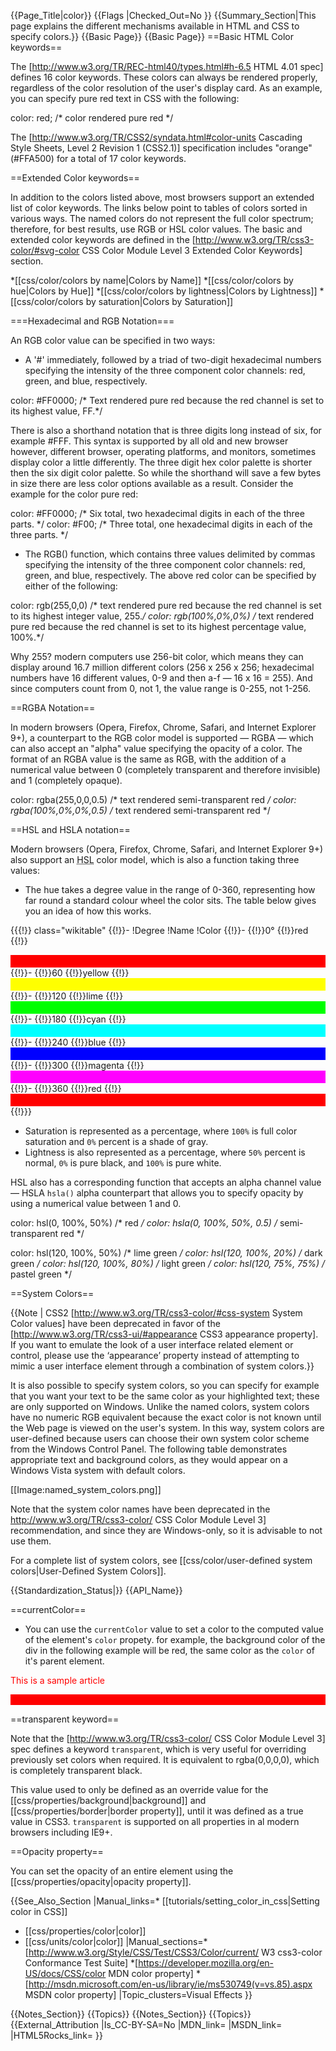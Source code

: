 {{Page_Title|color}}
{{Flags
|Checked_Out=No
}}
{{Summary_Section|This page explains the different mechanisms available in HTML and CSS to specify colors.}}
{{Basic Page}}
{{Basic Page}}
==Basic HTML Color keywords==

The [http://www.w3.org/TR/REC-html40/types.html#h-6.5 HTML 4.01 spec] defines 16 color keywords. These colors can always be rendered properly, regardless of the color resolution of the user's display card. As an example, you can specify pure red text in CSS with the following: 

<syntaxHighlight>color: red; /* color rendered pure red */</syntaxHighlight>

The [http://www.w3.org/TR/CSS2/syndata.html#color-units Cascading Style Sheets, Level 2 Revision 1 (CSS2.1)] specification includes "orange" (#FFA500) for a total of 17 color keywords.

==Extended Color keywords==

In addition to the colors listed above, most browsers support an extended list of color keywords. The links below point to tables of colors sorted in various ways. The named colors do not represent the full color spectrum; therefore, for best results, use RGB or HSL color values. The basic and extended color keywords are defined in the [http://www.w3.org/TR/css3-color/#svg-color CSS Color Module Level 3 Extended Color Keywords] section.

*[[css/color/colors by name|Colors by Name]]
*[[css/color/colors by hue|Colors by Hue]]
*[[css/color/colors by lightness|Colors by Lightness]]
*[[css/color/colors by saturation|Colors by Saturation]]

===Hexadecimal and RGB Notation===

An RGB color value can be specified in two ways:

* A '#' immediately, followed by a triad of two-digit hexadecimal numbers specifying the intensity of the three component color channels: red, green, and blue, respectively.

<syntaxHighlight>color: #FF0000; /* Text rendered pure red because the red channel is set to its highest value, FF.*/</syntaxHighlight>

There is also a shorthand notation that is three digits long instead of six, for example #FFF. This syntax is supported by all old and new browser however, different browser, operating platforms, and monitors, sometimes display color a little differently. The three digit hex color palette is shorter then the six digit color palette. So while the shorthand will save a few bytes in size there are less color options available as a result. Consider the example for the color pure red:

<syntaxHighlight>
color: #FF0000; /* Six total, two hexadecimal digits in each of the three parts.  */
color: #F00; /* Three total, one hexadecimal digits in each of the three parts. */
</syntaxHighlight>


* The RGB() function, which contains three values delimited by commas specifying the intensity of the three component color channels: red, green, and blue, respectively. The above red color can be specified by either of the following:

<syntaxHighlight>color: rgb(255,0,0) /* text rendered pure red because the red channel is set to its highest integer value, 255.*/
color: rgb(100%,0%,0%) /* text rendered pure red because the red channel is set to its highest percentage value, 100%.*/</syntaxHighlight>

Why 255? modern computers use 256-bit color, which means they can display around 16.7 million different colors (256 x 256 x 256; hexadecimal numbers have 16 different values, 0-9 and then a-f — 16 x 16 = 255). And since computers count from 0, not 1, the value range is 0-255, not 1-256.

==RGBA Notation==

In modern browsers (Opera, Firefox, Chrome, Safari, and Internet Explorer 9+), a counterpart to the RGB color model is supported — RGBA — which can also accept an "alpha" value specifying the opacity of a color. The format of an RGBA value is the same as RGB, with the addition of a numerical value between 0 (completely transparent and therefore invisible) and 1 (completely opaque).

<syntaxHighlight>color: rgba(255,0,0,0.5) /* text rendered semi-transparent red */
color: rgba(100%,0%,0%,0.5) /* text rendered semi-transparent red */</syntaxHighlight>

==HSL and HSLA notation==

Modern browsers (Opera, Firefox, Chrome, Safari, and Internet Explorer 9+) also support an <acronym title="Hue Saturation Lightness">HSL</acronym> color model, which is also a function taking three values:

* The hue takes a degree value in the range of 0-360, representing how far round a standard colour wheel the color sits. The table below gives you an idea of how this works.

{{{!}} class="wikitable"
{{!}}-
!Degree
!Name
!Color
{{!}}-
{{!}}0°
{{!}}red
{{!}}<div style="width:100%;height:20px;background-color:#ff0000"></div>
{{!}}-
{{!}}60
{{!}}yellow
{{!}} <div style="width:100%;height:20px;background-color:#ffff00"></div>
{{!}}-
{{!}}120
{{!}}lime
{{!}} <div style="width:100%;height:20px;background-color:#00ff00"></div>
{{!}}-
{{!}}180
{{!}}cyan
{{!}}<div style="width:100%;height:20px;background-color:#00ffff"></div>
{{!}}-
{{!}}240
{{!}}blue
{{!}}<div style="width:100%;height:20px;background-color:#0000ff"></div>
{{!}}-
{{!}}300
{{!}}magenta
{{!}}<div style="width:100%;height:20px;background-color:#ff00ff"></div>
{{!}}-
{{!}}360
{{!}}red
{{!}}<div style="width:100%;height:20px;background-color:#ff0000"></div>
{{!}}}

* Saturation is represented as a percentage, where <code>100%</code> is full color saturation and <code>0%</code> percent is a shade of gray.
* Lightness is also represented as a percentage, where <code>50%</code> percent is normal, <code>0%</code> is pure black, and <code>100%</code> is pure white.

HSL also has a corresponding function that accepts an alpha channel value — HSLA <code>hsla()</code> alpha counterpart that allows you to specify opacity by using a numerical value between 1 and 0.

<syntaxHighlight>color: hsl(0, 100%, 50%) /* red */
color: hsla(0, 100%, 50%, 0.5) /* semi-transparent red */
 
color: hsl(120, 100%, 50%) /* lime green */ 
color: hsl(120, 100%, 20%) /* dark green */ 
color: hsl(120, 100%, 80%) /* light green */ 
color: hsl(120, 75%, 75%)  /* pastel green */ </syntaxHighlight>

==System Colors==

{{Note | CSS2 [http://www.w3.org/TR/css3-color/#css-system System Color values] have been deprecated in favor of the [http://www.w3.org/TR/css3-ui/#appearance CSS3 appearance property]. If you want to emulate the look of a user interface related element or control, please use the ‘appearance’ property instead of attempting to mimic a user interface element through a combination of system colors.}}

It is also possible to specify system colors, so you can specify for example that you want your text to be the same color as your highlighted text; these are only supported on Windows. Unlike the named colors, system colors have no numeric RGB equivalent because the exact color is not known until the Web page is viewed on the user's system. In this way, system colors are user-defined because users can choose their own system color scheme from the Windows Control Panel. The following table demonstrates appropriate text and background colors, as they would appear on a Windows Vista system with default colors.

[[Image:named_system_colors.png]]

Note that the system color names have been deprecated in the http://www.w3.org/TR/css3-color/ CSS Color Module Level 3] recommendation, and since they are Windows-only, so it is advisable to not use them.

For a complete list of system colors, see [[css/color/user-defined system colors|User-Defined System Colors]].

{{Standardization_Status|}}
{{API_Name}}

==currentColor==

* You can use the <code>currentColor</code> value to set a color to the computed value of the element's <code>color</code> propety. for example, the background color of the div in the following example will be red, the same color as the <code>color</code> of it's parent element.

<syntaxHighlight><article style="color:red">
  <p>This is a sample article</p>
  
  <div style="background-color:currentColor">
    <p>This is some kind of highlight box.</p>
  </div>
</article></syntaxHighlight>

==transparent keyword==

Note that the [http://www.w3.org/TR/css3-color/ CSS Color Module Level 3] spec defines a keyword <code>transparent</code>, which is very useful for overriding previously set colors when required. It is equivalent to rgba(0,0,0,0), which is completely transparent black.

This value used to only be defined as an override value for the [[css/properties/background|background]] and [[css/properties/border|border property]], until it was defined as a true value in CSS3. <code>transparent</code> is supported on all properties in al modern browsers including IE9+.

==Opacity property==

You can set the opacity of an entire element using the [[css/properties/opacity|opacity property]].

{{See_Also_Section
|Manual_links=* [[tutorials/setting_color_in_css|Setting color in CSS]]
* [[css/properties/color|color]]
* [[css/units/color|color]]
|Manual_sections=*[http://www.w3.org/Style/CSS/Test/CSS3/Color/current/ W3 css3-color Conformance Test Suite]
*[https://developer.mozilla.org/en-US/docs/CSS/color MDN color property]
*[http://msdn.microsoft.com/en-us/library/ie/ms530749(v=vs.85).aspx MSDN color property]
|Topic_clusters=Visual Effects
}}











{{Notes_Section}}
{{Topics}}
{{Notes_Section}}
{{Topics}}
{{External_Attribution
|Is_CC-BY-SA=No
|MDN_link=
|MSDN_link=
|HTML5Rocks_link=
}}